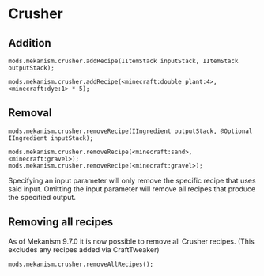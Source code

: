 
# Crusher
Addition
------
```
mods.mekanism.crusher.addRecipe(IItemStack inputStack, IItemStack outputStack);

mods.mekanism.crusher.addRecipe(<minecraft:double_plant:4>, <minecraft:dye:1> * 5);
```

Removal
------
```
mods.mekanism.crusher.removeRecipe(IIngredient outputStack, @Optional IIngredient inputStack);

mods.mekanism.crusher.removeRecipe(<minecraft:sand>, <minecraft:gravel>);
mods.mekanism.crusher.removeRecipe(<minecraft:gravel>);
```
Specifying an input parameter will only remove the specific recipe that uses said input. Omitting the input parameter will remove all recipes that produce the specified output.

Removing all recipes
------
As of Mekanism 9.7.0 it is now possible to remove all Crusher recipes. (This excludes any recipes added via CraftTweaker)
```
mods.mekanism.crusher.removeAllRecipes();
```